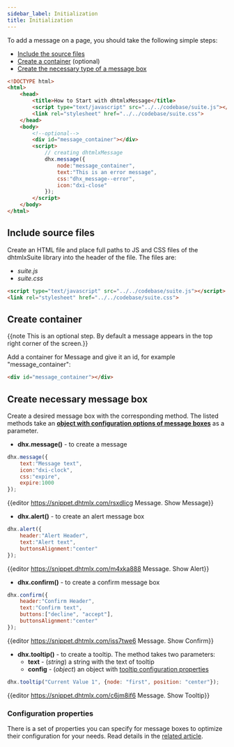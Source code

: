 ```yaml
---
sidebar_label: Initialization
title: Initialization
---          
```


To add a message on a page, you should take the following simple steps:

- [Include the source files](#include-source-files)
- [Create a container](#createcontainer) (optional)
- [Create the necessary type of a message box](#createnecessarymessagebox)

~~~html
<!DOCTYPE html>
<html>
    <head>
        <title>How to Start with dhtmlxMessage</title>         
        <script type="text/javascript" src="../../codebase/suite.js"></script>
        <link rel="stylesheet" href="../../codebase/suite.css">
    </head>
    <body>
    	<!--optional-->
        <div id="message_container"></div>
        <script>
            // creating dhtmlxMessage 
            dhx.message({
				node:"message_container",
                text:"This is an error message",
                css:"dhx_message--error",
                icon:"dxi-close"
			});
        </script>
    </body>
</html>
~~~


Include source files
--------------------

Create an HTML file and place full paths to JS and CSS files of the dhtmlxSuite library into the header of the file. The files are:

- *suite.js*
- *suite.css*

~~~html
<script type="text/javascript" src="../../codebase/suite.js"></script>
<link rel="stylesheet" href="../../codebase/suite.css">
~~~

Create container 
-----------------

{{note This is an optional step. By default a message appears in the top right corner of the screen.}}

Add a container for Message and give it an id, for example "message_container":

~~~html title="index.html"
<div id="message_container"></div>
~~~

Create necessary message box
----------------------

Create a desired message box with the corresponding method. The listed methods take an [**object with configuration options of message boxes**](message/configuration.md) as a parameter.

- **dhx.message()** - to create a message

~~~js
dhx.message({
	text:"Message text", 
    icon:"dxi-clock", 
    css:"expire", 
    expire:1000
});
~~~

{{editor	https://snippet.dhtmlx.com/rsxdlicg	Message. Show Message}}

- **dhx.alert()** - to create an alert message box

~~~js
dhx.alert({
	header:"Alert Header",
    text:"Alert text",
    buttonsAlignment:"center"
});
~~~

{{editor	https://snippet.dhtmlx.com/m4xka888	Message. Show Alert}}

- **dhx.confirm()** - to create a confirm message box 

~~~js
dhx.confirm({
	header:"Confirm Header",
    text:"Confirm text",
    buttons:["decline", "accept"],
    buttonsAlignment:"center"
});
~~~

{{editor	https://snippet.dhtmlx.com/iss7twe6	Message. Show Confirm}}

- **dhx.tooltip()** - to create a tooltip. The method takes two parameters:
    - **text** - (*string*) a string with the text of tooltip
    - **config** - (*object*) an object with [tooltip configuration properties](message/configuration.md#tooltip)
        
~~~js
dhx.tooltip("Current Value 1", {node: "first", position: "center"});
~~~

{{editor	https://snippet.dhtmlx.com/c6jm8if6	Message. Show Tooltip}}

### Configuration properties

There is a set of properties you can specify for message boxes to optimize their configuration for your needs. Read details in the [related article](message/configuration.md).



